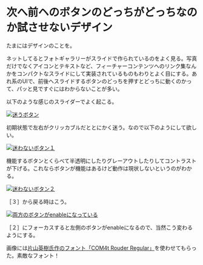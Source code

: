 # 次へ前ヘのボタンのどっちがどっちなのか試させないデザイン

たまにはデザインのことを。

ネットしてるとフォトギャラリーがスライドで作られているのをよく見る。写真だけでなくアイコンとテキストなど、フィーチャーコンテンツへのリンク集なんかをコンパクトなスライドにして実装されているものもわりとよく目にする。あれ系のUIで、前後へスライドするボタンのどっちを押すとどっちに動くのかって、パッと見ですぐにはわからないことが多い。

以下のような感じのスライダーでよく起こる。

[![迷うボタン](http://dskd.jp/dist/img/stated-slider/01.png)](http://dskd.jp/dist/img/stated-slider/01.png "［２］のコンテンツを見たいとき、どっちのボタンを押せばいい？")

初期状態で左右がクリッカブルだととにかく迷う。なので以下のようにして欲しい。

[![迷わないボタン１](http://dskd.jp/dist/img/stated-slider/02.png)](http://dskd.jp/dist/img/stated-slider/02.png "機能しない方のボタンをdisableなデザインにする")

機能するボタンとくらべて半透明にしたりグレーアウトしたりしてコントラストが下げる。これならボタンが機能はあるけど動作は現状しないというのがわかる。

[![迷わないボタン２](http://dskd.jp/dist/img/stated-slider/04.png)](http://dskd.jp/dist/img/stated-slider/04.png "機能しない方のボタンをdisableなデザインにする２")

［３］から戻る時はこう。

[![両方のボタンがenableになっている](http://dskd.jp/dist/img/stated-slider/03.png)](http://dskd.jp/dist/img/stated-slider/03.png "enable ならコントラストは同じにする")

［２］にフォーカスすると左側のボタンがenableになるので、当然こう変わるようにする。

画像には[片山英樹氏作のフォント「COM4t Rouder Regular」](http://com4t-fff.seesaa.net/article/248838684.html)を使わせてもらった。素敵なフォント！

